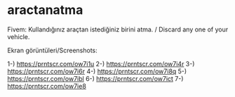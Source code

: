 # aractanatma
Fivem: Kullandığınız araçtan istediğiniz birini atma. / Discard any one of your vehicle.

Ekran görüntüleri/Screenshots:

1-) https://prntscr.com/ow7i1u
2-) https://prntscr.com/ow7i4r
3-) https://prntscr.com/ow7i6r
4-) https://prntscr.com/ow7i8q
5-) https://prntscr.com/ow7ibl
6-) https://prntscr.com/ow7ict
7-) https://prntscr.com/ow7ie8
